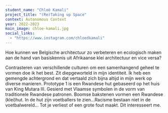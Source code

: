 ```yaml
---
student_name: "Chloë Kamali"
project_title: "(Re)Taking up Space"
context: Autonomous Context
year: 2022-2023
main_image: chloe-kamali.jpg
social_links:
  - "https://www.instagram.com/chloedkamali"
---
```

Hoe kunnen we Belgische architectuur zo verbeteren en ecologisch maken aan de hand van basiskennis uit Afrikaanse klei architectuur en vice versa?

Contrasteren van verschillende culturen om een samenhangend geheel te vormen doe ik het best. Zit diepgeworteld in mijn identiteit. Ik heb een gemengde achtergrond en dat vertaald zich bijna altijd in mijn werk op diverse manieren. 
Prototype 1 is een Rwandese hut gebaseerd op het huis van King Mutara III. Gesierd met Vlaamse symbolen in de vorm van traditionele Rwandese patronen. Boomse bakstenen vormen een Rwandese (klei)hut. 
In de hut zijn voetballers te zien…Racisme bestaan niet in de voetbalwereld… Tot je verliest of een grote fout maakt. Dit interesseert me. 
